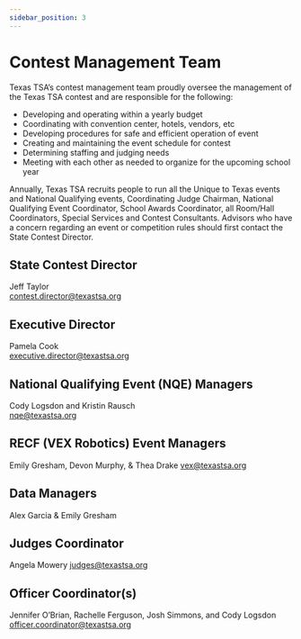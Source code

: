 ```yaml
---
sidebar_position: 3
---
```


# Contest Management Team

Texas TSA’s contest management team proudly oversee the management of the Texas TSA contest and are
responsible for the following:

- Developing and operating within a yearly budget
- Coordinating with convention center, hotels, vendors, etc
- Developing procedures for safe and efficient operation of event
- Creating and maintaining the event schedule for contest
- Determining staffing and judging needs
- Meeting with each other as needed to organize for the upcoming school year

Annually, Texas TSA recruits people to run all the Unique to Texas events and National Qualifying events, Coordinating Judge Chairman, National Qualifying Event Coordinator, School Awards Coordinator, all Room/Hall Coordinators, Special Services and Contest Consultants. Advisors who have a concern regarding an event or competition rules should first contact the State Contest Director.

## State Contest Director

Jeff Taylor  
[contest.director@texastsa.org](mailto:contest.director@texastsa.org)

## Executive Director

Pamela Cook  
[executive.director@texastsa.org](mailto:executive.director@texastsa.org)

## National Qualifying Event (NQE) Managers

Cody Logsdon and Kristin Rausch  
[nqe@texastsa.org](mailto:nqe@texastsa.org)

## RECF (VEX Robotics) Event Managers

Emily Gresham, Devon Murphy, & Thea Drake
[vex@texastsa.org](mailto:vex@texastsa.org)

## Data Managers

Alex Garcia & Emily Gresham

## Judges Coordinator

Angela Mowery
[judges@texastsa.org](mailto:judges@texastsa.org)

## Officer Coordinator(s)

Jennifer O’Brian, Rachelle Ferguson, Josh Simmons, and Cody Logsdon  
[officer.coordinator@texastsa.org](mailto:officer.coordinator@texastsa.org)
